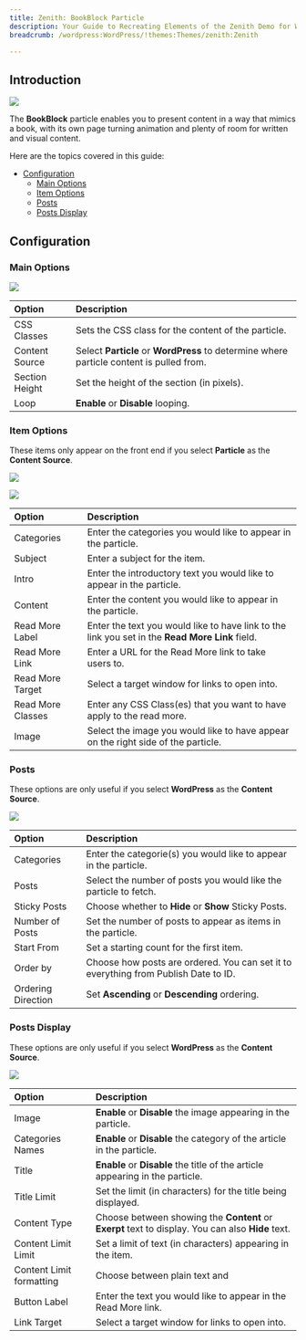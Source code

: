 ```yaml
---
title: Zenith: BookBlock Particle
description: Your Guide to Recreating Elements of the Zenith Demo for WordPress
breadcrumb: /wordpress:WordPress/!themes:Themes/zenith:Zenith

---
```


## Introduction

![](assets/particle_book1.png)

The **BookBlock** particle enables you to present content in a way that mimics a book, with its own page turning animation and plenty of room for written and visual content.

Here are the topics covered in this guide:

* [Configuration](#configuration)
    - [Main Options](#main-options)
    - [Item Options](#item-options)
    - [Posts](#posts)
    - [Posts Display](#posts-display)

## Configuration

### Main Options 

![](assets/particle_book2.png)

| Option         | Description                                                                           |
| :-----         | :-----                                                                                |
| CSS Classes    | Sets the CSS class for the content of the particle.                                   |
| Content Source | Select **Particle** or **WordPress** to determine where particle content is pulled from. |
| Section Height | Set the height of the section (in pixels).                                            |
| Loop           | **Enable** or **Disable** looping.                                                    |

### Item Options

These items only appear on the front end if you select **Particle** as the **Content Source**.

![](assets/particle_book3.png)

![](assets/particle_book4.png)

| Option            | Description                                                                                     |
| :-----            | :-----                                                                                          |
| Categories        | Enter the categories you would like to appear in the particle.                                  |
| Subject           | Enter a subject for the item.                                                                   |
| Intro             | Enter the introductory text you would like to appear in the particle.                           |
| Content           | Enter the content you would like to appear in the particle.                                     |
| Read More Label   | Enter the text you would like to have link to the link you set in the **Read More Link** field. |
| Read More Link    | Enter a URL for the Read More link to take users to.                                            |
| Read More Target  | Select a target window for links to open into.                                                  |
| Read More Classes | Enter any CSS Class(es) that you want to have apply to the read more.                           |
| Image             | Select the image you would like to have appear on the right side of the particle.               |


### Posts

These options are only useful if you select **WordPress** as the **Content Source**.

![](assets/particle_book5.png)

| Option             | Description                                                                         |
| :-----             | :-----                                                                              |
| Categories         | Enter the categorie(s) you would like to appear in the particle.                    |
| Posts              | Select the number of posts you would like the particle to fetch.                    |
| Sticky Posts       | Choose whether to **Hide** or **Show** Sticky Posts.                                |
| Number of Posts    | Set the number of posts to appear as items in the particle.                         |
| Start From         | Set a starting count for the first item.                                            |
| Order by           | Choose how posts are ordered. You can set it to everything from Publish Date to ID. |
| Ordering Direction | Set **Ascending** or **Descending** ordering.                                       |

### Posts Display

These options are only useful if you select **WordPress** as the **Content Source**.

![](assets/particle_book6.png)

| Option                   | Description                                                                                       |
| :-----                   | :-----                                                                                            |
| Image                    | **Enable** or **Disable** the image appearing in the particle.                                    |
| Categories Names         | **Enable** or **Disable** the category of the article in the particle.                            |
| Title                    | **Enable** or **Disable** the title of the article appearing in the particle.                     |
| Title Limit              | Set the limit (in characters) for the title being displayed.                                      |
| Content Type             | Choose between showing the **Content** or **Exerpt** text to display. You can also **Hide** text. |
| Content Limit Limit      | Set a limit of text (in characters) appearing in the item.                                        |
| Content Limit formatting | Choose between plain text and                                                                     |
| Button Label             | Enter the text you would like to appear in the Read More link.                                    |
| Link Target              | Select a target window for links to open into.                                                    |